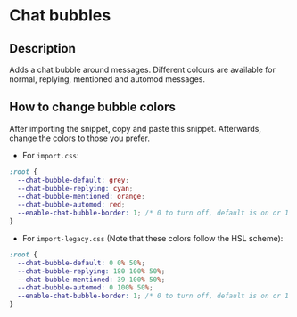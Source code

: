 # Chat bubbles

## Description

Adds a chat bubble around messages. Different colours are available for normal, replying, mentioned and automod messages.

## How to change bubble colors

After importing the snippet, copy and paste this snippet. Afterwards, change the colors to those you prefer.

- For `import.css`:

```css
:root {
  --chat-bubble-default: grey;
  --chat-bubble-replying: cyan;
  --chat-bubble-mentioned: orange;
  --chat-bubble-automod: red;
  --enable-chat-bubble-border: 1; /* 0 to turn off, default is on or 1 */
}
```

- For `import-legacy.css` (Note that these colors follow the HSL scheme):

```css
:root {
  --chat-bubble-default: 0 0% 50%;
  --chat-bubble-replying: 180 100% 50%;
  --chat-bubble-mentioned: 39 100% 50%;
  --chat-bubble-automod: 0 100% 50%;
  --enable-chat-bubble-border: 1; /* 0 to turn off, default is on or 1 */
}
```
